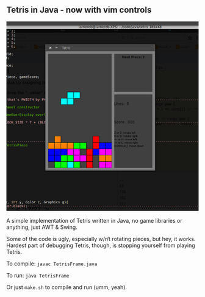 ## Tetris in Java - now with vim controls

![screenshot](https://raw.githubusercontent.com/lamereb/java-tetris-vim/master/tetris.png)

A simple implementation of Tetris written in Java, no game libraries or anything, just AWT & Swing.

Some of the code is ugly, especially w/r/t rotating pieces, but hey, it works. Hardest part of debugging Tetris, though, is stopping yourself from playing Tetris.

To compile:
`javac TetrisFrame.java`

To run:
`java TetrisFrame`

Or just `make.sh` to compile and run (umm, yeah).
